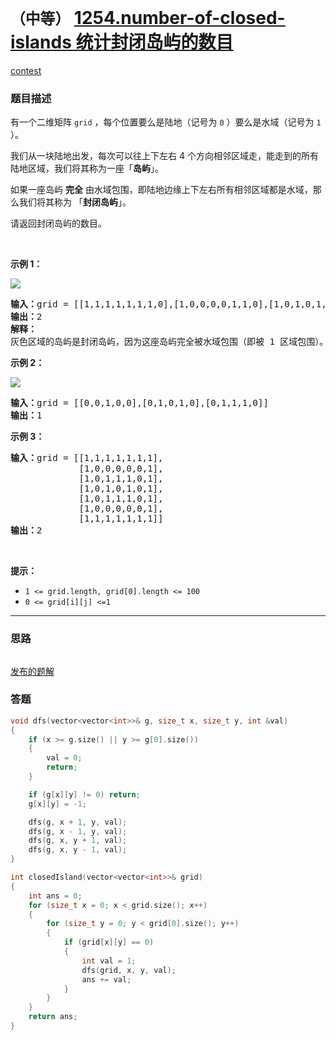 # `（中等）` [1254.number-of-closed-islands 统计封闭岛屿的数目](https://leetcode-cn.com/problems/number-of-closed-islands/)

[contest](https://leetcode-cn.com/contest/weekly-contest-162/problems/number-of-closed-islands/)

### 题目描述
<p>有一个二维矩阵 <code>grid</code>&nbsp;，每个位置要么是陆地（记号为&nbsp;<code>0</code> ）要么是水域（记号为&nbsp;<code>1</code> ）。</p>

<p>我们从一块陆地出发，每次可以往上下左右&nbsp;4 个方向相邻区域走，能走到的所有陆地区域，我们将其称为一座「<strong>岛屿</strong>」。</p>

<p>如果一座岛屿&nbsp;<strong>完全</strong>&nbsp;由水域包围，即陆地边缘上下左右所有相邻区域都是水域，那么我们将其称为 「<strong>封闭岛屿</strong>」。</p>

<p>请返回封闭岛屿的数目。</p>

<p>&nbsp;</p>

<p><strong>示例 1：</strong></p>

<p><img src="https://assets.leetcode-cn.com/aliyun-lc-upload/uploads/2019/11/07/sample_3_1610.png"></p>

<pre><strong>输入：</strong>grid = [[1,1,1,1,1,1,1,0],[1,0,0,0,0,1,1,0],[1,0,1,0,1,1,1,0],[1,0,0,0,0,1,0,1],[1,1,1,1,1,1,1,0]]
<strong>输出：</strong>2
<strong>解释：</strong>
灰色区域的岛屿是封闭岛屿，因为这座岛屿完全被水域包围（即被 1 区域包围）。</pre>

<p><strong>示例 2：</strong></p>

<p><img src="https://assets.leetcode-cn.com/aliyun-lc-upload/uploads/2019/11/07/sample_4_1610.png"></p>

<pre><strong>输入：</strong>grid = [[0,0,1,0,0],[0,1,0,1,0],[0,1,1,1,0]]
<strong>输出：</strong>1
</pre>

<p><strong>示例 3：</strong></p>

<pre><strong>输入：</strong>grid = [[1,1,1,1,1,1,1],
&nbsp;            [1,0,0,0,0,0,1],
&nbsp;            [1,0,1,1,1,0,1],
&nbsp;            [1,0,1,0,1,0,1],
&nbsp;            [1,0,1,1,1,0,1],
&nbsp;            [1,0,0,0,0,0,1],
             [1,1,1,1,1,1,1]]
<strong>输出：</strong>2
</pre>

<p>&nbsp;</p>

<p><strong>提示：</strong></p>

<ul>
	<li><code>1 &lt;= grid.length, grid[0].length &lt;= 100</code></li>
	<li><code>0 &lt;= grid[i][j] &lt;=1</code></li>
</ul>

            

---
### 思路
```
```
[发布的题解](https://leetcode-cn.com/problems/number-of-closed-islands/solution/5257-by-ikaruga/)


### 答题
``` C++
void dfs(vector<vector<int>>& g, size_t x, size_t y, int &val)
{
    if (x >= g.size() || y >= g[0].size())
    {
        val = 0;
        return;
    }

    if (g[x][y] != 0) return;
    g[x][y] = -1;

    dfs(g, x + 1, y, val);
    dfs(g, x - 1, y, val);
    dfs(g, x, y + 1, val);
    dfs(g, x, y - 1, val);       
}

int closedIsland(vector<vector<int>>& grid)
{
    int ans = 0;
    for (size_t x = 0; x < grid.size(); x++)
    {
        for (size_t y = 0; y < grid[0].size(); y++)
        {
            if (grid[x][y] == 0)
            {
                int val = 1;
                dfs(grid, x, y, val);
                ans += val;
            }
        }
    }
    return ans;
}
```




